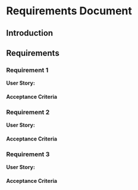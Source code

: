 # Requirements Document

## Introduction

## Requirements

### Requirement 1

**User Story:** 

#### Acceptance Criteria

### Requirement 2

**User Story:** 

#### Acceptance Criteria

### Requirement 3

**User Story:** 

#### Acceptance Criteria
